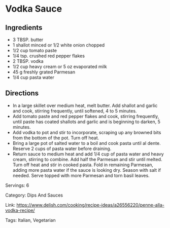 # Vodka Sauce

## Ingredients

- 3 TBSP. butter
- 1 shallot minced or 1/2 white onion chopped
- 1/2 cup tomato paste
- 1/4 tsp. crushed red pepper flakes
- 2 TBSP. vodka
- 1/2 cup heavy cream or 5 oz evaporated milk
- 45 g freshly grated Parmesan
- 1/4 cup pasta water

## Directions

- In a large skillet over medium heat, melt butter. Add shallot and garlic and cook, stirring frequently, until softened, 4 to 5 minutes.
- Add tomato paste and red pepper flakes and cook, stirring frequently, until paste has coated shallots and garlic and is beginning to darken, 5 minutes.
- Add vodka to pot and stir to incorporate, scraping up any browned bits from the bottom of the pot. Turn off heat.
- Bring a large pot of salted water to a boil and cook pasta until al dente. Reserve 2 cups of pasta water before draining.
- Return sauce to medium heat and add 1/4 cup of pasta water and heavy cream, stirring to combine. Add half the Parmesan and stir until melted. Turn off heat and stir in cooked pasta. Fold in remaining Parmesan, adding more pasta water if the sauce is looking dry. Season with salt if needed. Serve topped with more Parmesan and torn basil leaves.

Servings: 6

Category: Dips And Sauces

Link: https://www.delish.com/cooking/recipe-ideas/a26556220/penne-alla-vodka-recipe/

Tags: Italian, Vegetarian

